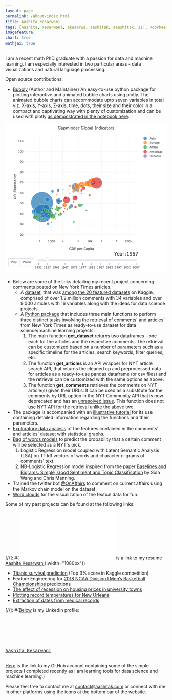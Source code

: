 ```yaml
---
layout: page
permalink: /about/index.html
title: Aashita Kesarwani
tags: [Aashita, Kesarwani, akesarwa, aashitak, aaashitak, IIT, Roorkee, Gondia, Tulane, data scientist, machine learning, PhD]
imagefeature: 
chart: true
mathjax: true 
---
```

I am a recent math PhD graduate with a passion for data and machine learning. I am especially interested in two particular areas - data visualizations and natural language processing.

Open source contributions: 
- [Bubbly](https://pypi.org/project/bubbly/) (Author and Maintainer)
An easy-to-use python package for plotting interactive and animated bubble charts using plotly. The animated bubble charts can accommodate upto seven variables in total viz. X-axis, Y-axis, Z-axis, time, dots, their size and their color in a compact and captivating way with plenty of customization and can be used with plotly [as demonstrated in the notebook here](https://www.kaggle.com/aashita/guide-to-animated-bubble-charts-using-plotly).

![Bubble plot](/images/bubblechart.gif)


- Below are some of the links detailing my recent project concerning comments posted on New York Times articles.
  - A [dataset](https://www.kaggle.com/aashita/nyt-comments), that was [among the 20 featured datasets](https://www.kaggle.com/aashita/nyt-comments) on Kaggle, comprised of over 1.2 million comments with 34 variables and over 9,000 articles with 16 variables along with the ideas for data science projects.
  - A [Python package](https://github.com/AashitaK/nyt-comments) that includes three main functions to perform three distinct tasks involving the retrieval of comments' and articles' from New York Times as ready-to-use dataset for data science/machine learning projects:
    1. The main function **get_dataset** returns two dataframes - one each for the articles and the respective comments. The retrieval can be customized based on a number of parameters such as a specific timeline for the articles, search keywords, filter queries, etc.   
    2. The function **get_articles** is an API wrapper for NYT article search API, that returns the cleaned up and preprocessed data for articles as a ready-to-use pandas dataframe (or csv files) and the retrieval can be customized with the same options as above.
    3. The function **get_comments** retrieves the comments on NYT article(s) given their URLs. It can be used as a substitute for the comments by URL option in the NYT Community API that is now deprecated and has an [unresolved issue](https://github.com/NYTimes/public_api_specs/issues/29). This function does not use NYT API for the retrieval unlike the above two.
- The package is accompanied with an [illustrative tutorial](https://github.com/AashitaK/nyt-comments/blob/master/Tutorial.ipynb) for its use containing detailed information regarding the functions and their parameters.
- [Exploratory data analysis](https://www.kaggle.com/aashita/exploratory-data-analysis-of-comments-on-nyt) of the features contained in the comments' and articles' dataset with statistical graphs. 
- [Bag of words models](https://www.kaggle.com/aashita/predicting-nyt-s-pick) to predict the probability that a certain comment will be selected as a NYT's pick. 
  1. Logistic Regression model coupled with Latent Semantic Analysis (LSA) on Tf-Idf vectors of words and character n-grams of comments' text.
  2. NB-Logistic Regression model inspired from the paper [Baselines and Bigrams: Simple, Good Sentiment and Topic Classiﬁcation](https://nlp.stanford.edu/pubs/sidaw12_simple_sentiment.pdf) by Sida Wang and Chris Manning.
- Trained the twitter bot [@OnAffairs](https://twitter.com/OnAffairs) to comment on current affairs using the Markov chain model on the dataset.
- [Word clouds](http://www.aashitak.com/data%20science/Wordclouds) for the visualization of the textual data for fun. 

Some of my past projects can be found at the following links:

[//]: #(![Here](/images/Aashita_resume.pdf) is a link to my resume [Aashita Kesarwani](/images/Aashita_resume.jpg){:width="1080px"})


- [Titanic survival prediction](https://www.kaggle.com/aashita/xgboost-model-with-minimalistic-features) (Top 3% score in Kaggle competition)
- Feature Engineering for [2018 NCAA Division I Men’s Basketball Championships](https://www.kaggle.com/aashita/feature-engineering-for-march-madness) predictions
- [The effect of recession on housing prices in university towns](http://www.aashitak.com/projects/Testing-Hypothesis)
- [Plotting record temperatures for New Orleans](http://www.aashitak.com/projects/Plotting-Temperatures-NOLA)
- [Extraction of dates from medical records](https://github.com/AashitaK/aashitak.github.io/blob/master/_posts/Extracting%20dates%20from%20medical%20records.ipynb)

[//]: #([Below](https://www.linkedin.com/in/aashita-kesarwani) is my LinkedIn profile:
<pre>
<script type="text/javascript" src="https://platform.linkedin.com/badges/js/profile.js" async defer></script>
<!--div class="LI-profile-badge"  data-version="v1" data-size="large" data-locale="en_US" data-type="horizontal" data-theme="dark" data-vanity="aashita-kesarwani"><a class="LI-simple-link" href='https://www.linkedin.com/in/aashita-kesarwani?trk=profile-badge'>Aashita Kesarwani</a></div-->
<!--div class="LI-profile-badge"  data-version="v1" data-size="medium" data-locale="en_US" data-type="vertical" data-theme="dark" data-vanity="aashita-kesarwani"><a class="LI-simple-link" href='https://www.linkedin.com/in/aashita-kesarwani?trk=profile-badge'>Aashita Kesarwani</a></div-->
<div class="LI-profile-badge"  data-version="v1" data-size="large" data-locale="en_US" data-type="vertical" data-theme="dark" data-vanity="aashita-kesarwani"><a class="LI-simple-link" href='https://www.linkedin.com/in/aashita-kesarwani?trk=profile-badge'>Aashita Kesarwani</a></div>
</pre>

[Here](https://github.com/AashitaK) is the link to my GitHub account containing some of the simple projects I completed recently as I am learning tools for data science and machine learning.)

Please feel free to contact me at [contact@aashitak.com](mailto:contact@aashitak.com) or connect with me in other platforms using the icons at the bottom bar of the website.

